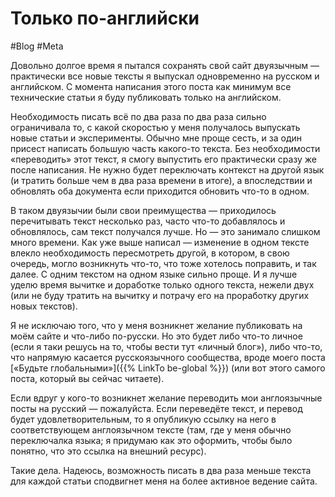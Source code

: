 # Только по-английски

#Blog #Meta

Довольно долгое время я пытался сохранять свой сайт двуязычным — практически все новые тексты я выпускал одновременно на русском и английском. С момента написания этого поста как минимум все технические статьи я буду публиковать только на английском.

Необходимость писать всё по два раза по два раза сильно ограничивала то, с какой скоростью у меня получалось выпускать новые статьи и эксперименты. Обычно мне проще сесть, и за один присест написать большую часть какого-то текста. Без необходимости «переводить» этот текст, я смогу выпустить его практически сразу же после написания. Не нужно будет переключать контекст на другой язык (и тратить больше чем в два раза времени в итоге), а впоследствии и обновлять оба документа если приходится обновить что-то в одном.

В таком двуязычии были свои преимущества — приходилось перечитывать текст несколько раз, часто что-то добавлялось и обновлялось, сам текст получался лучше. Но — это занимало слишком много времени. Как уже выше написал — изменение в одном тексте влекло необходимость пересмотреть другой, в котором, в свою очередь, могло возникнуть что-то, что тоже хотелось поправить, и так далее. С одним текстом на одном языке сильно проще. И я лучше уделю время вычитке и доработке только одного текста, нежели двух (или не буду тратить на вычитку и потрачу его на проработку других новых текстов).

Я не исключаю того, что у меня возникнет желание публиковать на моём сайте и что-либо по-русски. Но это будет либо что-то личное (если я таки решусь на то, чтобы вести тут «личный блог»), либо что-то, что напрямую касается русскоязычного сообщества, вроде моего поста [«Будьте глобальными»]({{% LinkTo be-global %}}) (или вот этого самого поста, который вы сейчас читаете).

Если вдруг у кого-то возникнет желание переводить мои англоязычные посты на русский — пожалуйста. Если переведёте текст, и перевод будет удовлетворительным, то я опубликую ссылку на него в соответствующем англоязычном тексте (там, где у меня обычно переключалка языка; я придумаю как это оформить, чтобы было понятно, что это ссылка на внешний ресурс).

Такие дела. Надеюсь, возможность писать в два раза меньше текста для каждой статьи сподвигнет меня на более активное ведение сайта.
